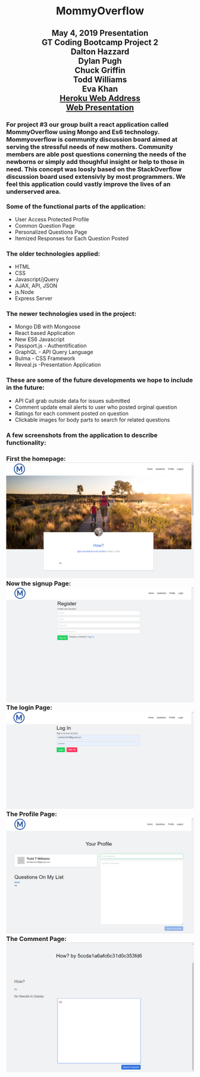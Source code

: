  <h1 align="center"> MommyOverflow</h1>
 <h2 align="center">
 May 4, 2019 Presentation</br>
 GT Coding Bootcamp Project 2</br>
 Dalton Hazzard</br>
 Dylan Pugh</br>
 Chuck Griffin</br>
 Todd Williams</br>
 Eva Khan</br>
<a href="https://mommyoverflow.herokuapp.com/Questions">Heroku Web Address</a></br>
<a href="https://stwilliams018.github.io/MOFPres/">Web Presentation</a>
</h2> 
<h3> For project #3 our group built a react application called MommyOverflow using Mongo and Es6 technology. Mommyoverflow is community discussion board aimed at serving the stressful needs of new mothers. Community members are able post questions conerning the needs of the newborns or simply add thoughful insight or help to those in need.  This concept was loosly based on the StackOverflow discussion board used extensivly by most programmers. We feel this application could vastly improve the lives of an underserved area.
</br></br>
Some of the functional parts of the application:
</h3>
<ul>
    <li>User Access Protected Profile</li>
    <li>Common Question Page</li>
    <li>Personalized Questions Page</li>
    <li>Itemized Responses for Each Question Posted</li>
</ul>
<h3>The older technologies applied:</h3>
<ul>
    <li>HTML</li>
    <li>CSS</li>
    <li>Javascript/jQuery</li>
    <li>AJAX, API, JSON</li>
    <li>js.Node</li>
    <li>Express Server</li>
</ul>
<h3>The newer technologies used in the project:</h3>
    <ul>
        <li >Mongo DB with Mongoose</li>
        <li >React based Application</li>
        <li >New ES6 Javascript</li>
        <li  >Passport.js - Authentification</li>
        <li >GraphQL - API Query Language</li>
        <li >Bulma - CSS Framework</li>
        <li >Reveal.js -Presentation Application</li>
    </ul>
<h3>These are some of the future developments we hope to include in the future:</h3>
<ul>
    <li>API Call grab outside data for issues submitted</li>
    <li>Comment update email alerts to user who posted orginal question</li>
    <li>Ratings for each comment posted on question</li>
    <li>Clickable images for body parts to search for related questions</li>
</ul>
<h3>
A few screenshots from the application to describe functionality:
</h3>
<h3>
First the homepage:</br>
<img src="images/homeprofile.png"></br>
Now the signup Page:</br>
<img src ="images/signup.png"></br>
The login Page:</br>
<img src ="images/login.png"></br>
The Profile Page:</br>
<img src ="images/profile.png">
The Comment Page:</br>
<img src ="images/questioncomment.png">
</h3>
